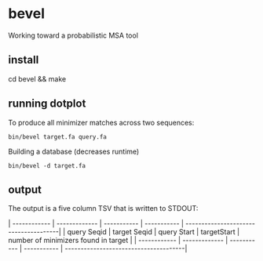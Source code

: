 # bevel
Working toward a probabilistic MSA tool 

## install 
cd bevel && make

## running dotplot

To produce all minimizer matches across two sequences:

```
bin/bevel target.fa query.fa
```

Building a database (decreases runtime)

```
bin/bevel -d target.fa
```

## output

The output is a five column TSV that is written to STDOUT: 

| ------------ | ------------- | ----------- | ----------- | --------------------------------------|
|  query Seqid | target Seqid  | query Start | targetStart | number of minimizers found in target  |
| ------------ | ------------- | ----------- | ----------- | --------------------------------------|

